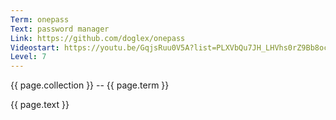 ```yaml
---
Term: onepass
Text: password manager 
Link: https://github.com/doglex/onepass
Videostart: https://youtu.be/GqjsRuu0V5A?list=PLXVbQu7JH_LHVhs0rZ9Bb8ocyKlPljkaG&t=53m04s
Level: 7
---
```


{{ page.collection }} -- {{ page.term }}

   {{ page.text }}

